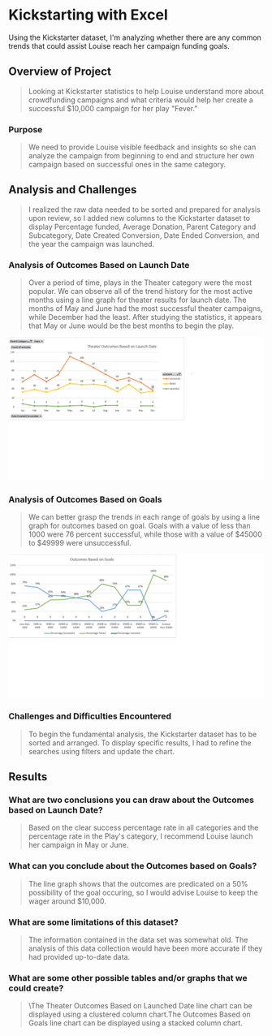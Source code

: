 # Kickstarting with Excel
Using the Kickstarter dataset, I'm analyzing whether there are any common trends that could assist Louise reach her campaign funding goals.

## Overview of Project
>Looking at Kickstarter statistics to help Louise understand more about crowdfunding campaigns and what criteria would help her create a successful $10,000 campaign for her play "Fever."

### Purpose
>We need to provide Louise visible feedback and insights so she can analyze the campaign from beginning to end and structure her own campaign based on successful ones in the same category.

## Analysis and Challenges
>I realized the raw data needed to be sorted and prepared for analysis upon review, so I added new columns to the Kickstarter dataset to display Percentage funded, Average Donation, Parent Category and Subcategory, Date Created Conversion, Date Ended Conversion, and the year the campaign was launched.

### Analysis of Outcomes Based on Launch Date
>Over a period of time, plays in the Theater category were the most popular. We can observe all of the trend history for the most active months using a line graph for theater results for launch date. The months of May and June had the most successful theater campaigns, while December had the least. After studying the statistics, it appears that May or June would be the best months to begin the play.

![Theater_Outcomes_vs_Launch](resource/Theater_Outcomes_vs_Launch.png)

### Analysis of Outcomes Based on Goals
>We can better grasp the trends in each range of goals by using a line graph for outcomes based on goal. Goals with a value of less than 1000 were 76 percent successful, while those with a value of $45000 to $49999 were unsuccessful.

![Outcomes_vs_Goals](resource/Outcomes_vs_Goals.png)

### Challenges and Difficulties Encountered
>To begin the fundamental analysis, the Kickstarter dataset has to be sorted and arranged. To display specific results, I had to refine the searches using filters and update the chart.

## Results
### What are two conclusions you can draw about the Outcomes based on Launch Date?
>Based on the clear success percentage rate in all categories and the percentage rate in the Play's category, I recommend Louise launch her campaign in May or June.

### What can you conclude about the Outcomes based on Goals?
>The line graph shows that the outcomes are predicated on a 50% possibility of the goal occuring, so I would advise Louise to keep the wager around $10,000.

### What are some limitations of this dataset?
>The information contained in the data set was somewhat old. The analysis of this data collection would have been more accurate if they had provided up-to-date data.

### What are some other possible tables and/or graphs that we could create?
> \The Theater Outcomes Based on Launched Date line chart can be displayed using a clustered column chart.The Outcomes Based on Goals line chart can be displayed using a stacked column chart.
